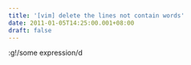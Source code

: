 ```yaml
---
title: '[vim] delete the lines not contain words'
date: 2011-01-05T14:25:00.001+08:00
draft: false
---
```


:g!/some expression/d